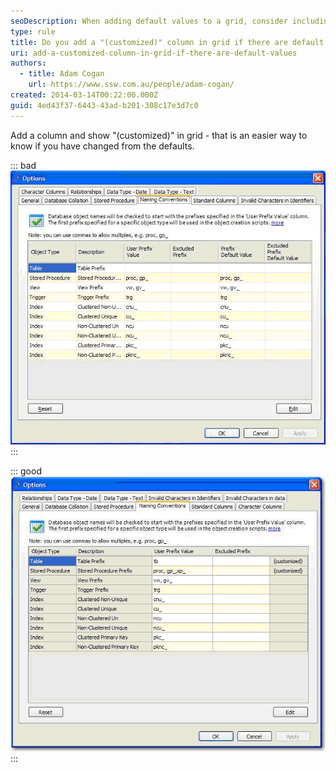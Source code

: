 ```yaml
---
seoDescription: When adding default values to a grid, consider including a "(customized)" column to easily identify changes from the defaults
type: rule
title: Do you add a "(customized)" column in grid if there are default values?
uri: add-a-customized-column-in-grid-if-there-are-default-values
authors:
  - title: Adam Cogan
    url: https://www.ssw.com.au/people/adam-cogan/
created: 2014-03-14T00:22:00.000Z
guid: 4ed43f37-6443-43ad-b201-308c17e3d7c0
---
```


Add a column and show "(customized)" in grid - that is an easier way to know if you have changed from the defaults.

<!--endintro-->

::: bad
![Figure: Bad example - You need to compare with the default values to know whether it is modified](badexampleforcustomizedcolumn.gif)
:::

::: good
![Figure: Good example - A "(customized)" column is an easier way to know if you have changed from the defaults](goodexampleforcustomizedcolumn.gif)
:::
